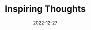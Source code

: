 ---
slug: thought-for-the-day
title: "Inspiring Thoughts"
date: 2022-12-27
excerpt: 'Teachers have a great mission to ignite the minds of the young.'
tags: [Inspiration, Motivation, Quotes, Thoughts]
---